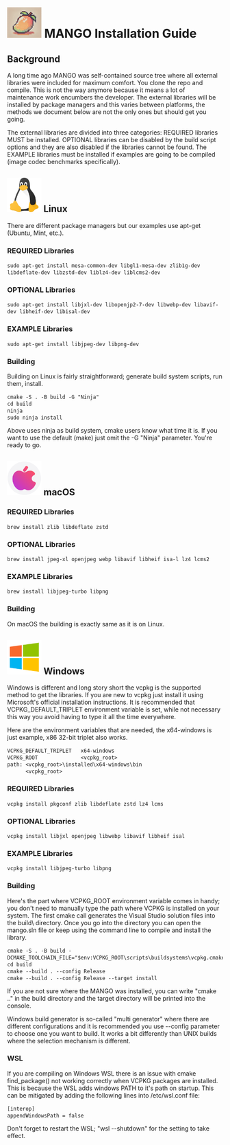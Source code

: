 <h1><img src="mango-logo.png" alt="logo" width="80"/> MANGO Installation Guide</h1>


## Background

A long time ago MANGO was self-contained source tree where all external libraries were included for maximum comfort. You clone the repo and compile. This is not the way anymore because it means a lot of maintenance work encumbers the developer. The external libraries will be installed by package managers and this varies between platforms, the methods we document below are not the only ones but should get you going.

The external libraries are divided into three categories: REQUIRED libraries MUST be installed. OPTIONAL libraries can be disabled by the build script options and they are also disabled if the libraries cannot be found. The EXAMPLE libraries must be installed if examples are going to be compiled (image codec benchmarks specifically).


<h2><img src="logo-linux.png" alt="logo" width="80"/> Linux</h2>


There are different package managers but our examples use apt-get (Ubuntu, Mint, etc.).

### REQUIRED Libraries

    sudo apt-get install mesa-common-dev libgl1-mesa-dev zlib1g-dev libdeflate-dev libzstd-dev liblz4-dev liblcms2-dev

### OPTIONAL Libraries

    sudo apt-get install libjxl-dev libopenjp2-7-dev libwebp-dev libavif-dev libheif-dev libisal-dev

### EXAMPLE Libraries

    sudo apt-get install libjpeg-dev libpng-dev

### Building

Building on Linux is fairly straightforward; generate build system scripts, run them, install.

    cmake -S . -B build -G "Ninja"
    cd build
    ninja
    sudo ninja install

Above uses ninja as build system, cmake users know what time it is. If you want to use the default (make) just omit the -G "Ninja" parameter. You're ready to go. 


<h2><img src="logo-apple.png" alt="logo" width="80"/> macOS</h2>


### REQUIRED Libraries

    brew install zlib libdeflate zstd

### OPTIONAL Libraries

    brew install jpeg-xl openjpeg webp libavif libheif isa-l lz4 lcms2

### EXAMPLE Libraries

    brew install libjpeg-turbo libpng

### Building

On macOS the building is exactly same as it is on Linux.


<h2><img src="logo-windows.png" alt="logo" width="80"/> Windows</h2>


Windows is different and long story short the vcpkg is the supported method to get the libraries. If you are new to vcpkg just install it using Microsoft's official installation instructions. It is recommended that VCPKG_DEFAULT_TRIPLET environment variable is set, while not necessary this way you avoid having to type it all the time everywhere.

Here are the environment variables that are needed, the x64-windows is just example, x86 32-bit triplet also works.

    VCPKG_DEFAULT_TRIPLET   x64-windows
    VCPKG_ROOT              <vcpkg_root>
    path: <vcpkg_root>\installed\x64-windows\bin
          <vcpkg_root>

### REQUIRED Libraries

    vcpkg install pkgconf zlib libdeflate zstd lz4 lcms

### OPTIONAL Libraries

    vcpkg install libjxl openjpeg libwebp libavif libheif isal

### EXAMPLE Libraries

    vcpkg install libjpeg-turbo libpng

### Building

Here's the part where VCPKG_ROOT environment variable comes in handy; you don't need to manually type the path where VCPKG is installed on your system. The first cmake call generates the Visual Studio solution files into the build\ directory. Once you go into the directory you can open the mango.sln file or keep using the command line to compile and install the library.

    cmake -S . -B build -DCMAKE_TOOLCHAIN_FILE="$env:VCPKG_ROOT\scripts\buildsystems\vcpkg.cmake"
    cd build
    cmake --build . --config Release
    cmake --build . --config Release --target install

If you are not sure where the MANGO was installed, you can write "cmake .." in the build directory and the target directory will be printed into the console.

Windows build generator is so-called "multi generator" where there are different configurations and it is recommended you use --config parameter to choose one you want to build. It works a bit differently than UNIX builds where the selection mechanism is different.

### WSL

If you are compiling on Windows WSL there is an issue with cmake find_package() not working correctly when VCPKG packages are installed. This is because the WSL adds windows PATH to it's path on startup. This can be mitigated by adding the following lines into /etc/wsl.conf file:

    [interop]
    appendWindowsPath = false

Don't forget to restart the WSL; "wsl --shutdown" for the setting to take effect.
